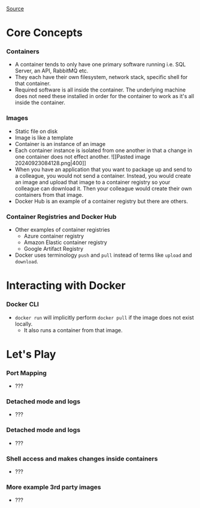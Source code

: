 [Source](https://courses.dometrain.com/courses/take/from-zero-to-hero-docker-for-developers)


# Core Concepts
### Containers
- A container tends to only have one primary software running i.e. SQL Server, an API, RabbitMQ etc.
- They each have their own filesystem, network stack, specific shell for that container.
- Required software is all inside the container. The underlying machine does not need these installed in order for the container to work as it's all inside the container.

### Images
- Static file on disk
- Image is like a template
- Container is an instance of an image
- Each container instance is isolated from one another in that a change in one container does not effect another.
![[Pasted image 20240923084128.png|400]]
- When you have an application that you want to package up and send to a colleague, you would not send a container. Instead, you would create an image and upload that image to a container registry so your colleague can download it. Then your colleague would create their own containers from that image.
- Docker Hub is an example of a container registry but there are others.

### Container Registries and Docker Hub
- Other examples of container registries
	- Azure container registry
	- Amazon Elastic container registry
	- Google Artifact Registry
- Docker uses terminology `push` and `pull` instead of terms like `upload` and `download`.

# Interacting with Docker
### Docker CLI
- `docker run` will implicitly perform `docker pull` if the image does not exist locally.
	- It also runs a container from that image.

# Let's Play
### Port Mapping
- ???

### Detached mode and logs
- ???

### Detached mode and logs
- ???

### Shell access and makes changes inside containers
- ???

### More example 3rd party images
- ???


